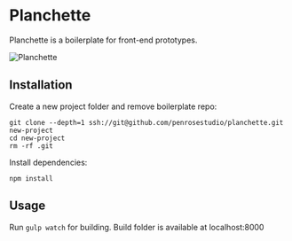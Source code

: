 Planchette
==========

Planchette is a boilerplate for front-end prototypes.

![Planchette](https://raw.githubusercontent.com/penrosestudio/planchette/master/src/images/planchette.jpg)

Installation
------------

Create a new project folder and remove boilerplate repo:
```
git clone --depth=1 ssh://git@github.com/penrosestudio/planchette.git new-project
cd new-project
rm -rf .git
```

Install dependencies:
```
npm install
```


Usage
-----

Run ```gulp watch``` for building. Build folder is available at localhost:8000
